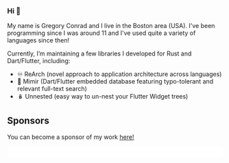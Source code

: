 ### Hi 👋

My name is Gregory Conrad and I live in the Boston area (USA).
I've been programming since I was around 11 and I've used quite a variety of languages since then!

Currently, I’m maintaining a few libraries I developed for Rust and Dart/Flutter, including:
- ♾️ ReArch (novel approach to application architecture across languages)
- 🔎 Mimir (Dart/Flutter embedded database featuring typo-tolerant and relevant full-text search)
- 🪆 Unnested (easy way to un-nest your Flutter Widget trees)

## Sponsors
You can become a sponsor of my work [here!](https://github.com/sponsors/GregoryConrad)
<p align="center">
  <img src="https://raw.githubusercontent.com/GregoryConrad/GregoryConrad/main/sponsorkit/sponsors.svg"/>
</p>
